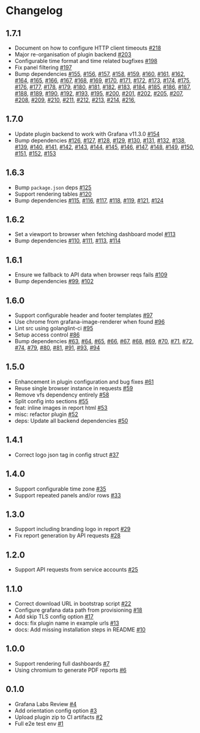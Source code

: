 # Changelog

## 1.7.1

- Document on how to configure HTTP client timeouts [#218](https://github.com/mahendrapaipuri/grafana-dashboard-reporter-app/pull/218)
- Major re-organisation of plugin backend [#203](https://github.com/mahendrapaipuri/grafana-dashboard-reporter-app/pull/203)
- Configurable time format and time related bugfixes [#198](https://github.com/mahendrapaipuri/grafana-dashboard-reporter-app/pull/198)
- Fix panel filtering [#197](https://github.com/mahendrapaipuri/grafana-dashboard-reporter-app/pull/197)
- Bump dependencies [#155](https://github.com/mahendrapaipuri/grafana-dashboard-reporter-app/pull/155), [#156](https://github.com/mahendrapaipuri/grafana-dashboard-reporter-app/pull/156), [#157](https://github.com/mahendrapaipuri/grafana-dashboard-reporter-app/pull/157), [#158](https://github.com/mahendrapaipuri/grafana-dashboard-reporter-app/pull/158), [#159](https://github.com/mahendrapaipuri/grafana-dashboard-reporter-app/pull/159), [#160](https://github.com/mahendrapaipuri/grafana-dashboard-reporter-app/pull/160), [#161](https://github.com/mahendrapaipuri/grafana-dashboard-reporter-app/pull/161), [#162](https://github.com/mahendrapaipuri/grafana-dashboard-reporter-app/pull/162), [#164](https://github.com/mahendrapaipuri/grafana-dashboard-reporter-app/pull/164), [#165](https://github.com/mahendrapaipuri/grafana-dashboard-reporter-app/pull/165), [#166](https://github.com/mahendrapaipuri/grafana-dashboard-reporter-app/pull/166), [#167](https://github.com/mahendrapaipuri/grafana-dashboard-reporter-app/pull/167), [#168](https://github.com/mahendrapaipuri/grafana-dashboard-reporter-app/pull/168), [#169](https://github.com/mahendrapaipuri/grafana-dashboard-reporter-app/pull/169), [#170](https://github.com/mahendrapaipuri/grafana-dashboard-reporter-app/pull/170), [#171](https://github.com/mahendrapaipuri/grafana-dashboard-reporter-app/pull/171), [#172](https://github.com/mahendrapaipuri/grafana-dashboard-reporter-app/pull/172), [#173](https://github.com/mahendrapaipuri/grafana-dashboard-reporter-app/pull/173), [#174](https://github.com/mahendrapaipuri/grafana-dashboard-reporter-app/pull/174), [#175](https://github.com/mahendrapaipuri/grafana-dashboard-reporter-app/pull/175), [#176](https://github.com/mahendrapaipuri/grafana-dashboard-reporter-app/pull/176), [#177](https://github.com/mahendrapaipuri/grafana-dashboard-reporter-app/pull/177), [#178](https://github.com/mahendrapaipuri/grafana-dashboard-reporter-app/pull/178), [#179](https://github.com/mahendrapaipuri/grafana-dashboard-reporter-app/pull/179), [#180](https://github.com/mahendrapaipuri/grafana-dashboard-reporter-app/pull/180), [#181](https://github.com/mahendrapaipuri/grafana-dashboard-reporter-app/pull/181), [#182](https://github.com/mahendrapaipuri/grafana-dashboard-reporter-app/pull/182), [#183](https://github.com/mahendrapaipuri/grafana-dashboard-reporter-app/pull/183), [#184](https://github.com/mahendrapaipuri/grafana-dashboard-reporter-app/pull/184), [#185](https://github.com/mahendrapaipuri/grafana-dashboard-reporter-app/pull/185), [#186](https://github.com/mahendrapaipuri/grafana-dashboard-reporter-app/pull/186), [#187](https://github.com/mahendrapaipuri/grafana-dashboard-reporter-app/pull/187), [#188](https://github.com/mahendrapaipuri/grafana-dashboard-reporter-app/pull/188), [#189](https://github.com/mahendrapaipuri/grafana-dashboard-reporter-app/pull/189), [#190](https://github.com/mahendrapaipuri/grafana-dashboard-reporter-app/pull/190), [#192](https://github.com/mahendrapaipuri/grafana-dashboard-reporter-app/pull/192), [#193](https://github.com/mahendrapaipuri/grafana-dashboard-reporter-app/pull/193), [#195](https://github.com/mahendrapaipuri/grafana-dashboard-reporter-app/pull/195), [#200](https://github.com/mahendrapaipuri/grafana-dashboard-reporter-app/pull/200), [#201](https://github.com/mahendrapaipuri/grafana-dashboard-reporter-app/pull/201), [#202](https://github.com/mahendrapaipuri/grafana-dashboard-reporter-app/pull/202), [#205](https://github.com/mahendrapaipuri/grafana-dashboard-reporter-app/pull/205), [#207](https://github.com/mahendrapaipuri/grafana-dashboard-reporter-app/pull/207), [#208](https://github.com/mahendrapaipuri/grafana-dashboard-reporter-app/pull/208), [#209](https://github.com/mahendrapaipuri/grafana-dashboard-reporter-app/pull/209), [#210](https://github.com/mahendrapaipuri/grafana-dashboard-reporter-app/pull/210), [#211](https://github.com/mahendrapaipuri/grafana-dashboard-reporter-app/pull/211), [#212](https://github.com/mahendrapaipuri/grafana-dashboard-reporter-app/pull/212), [#213](https://github.com/mahendrapaipuri/grafana-dashboard-reporter-app/pull/213), [#214](https://github.com/mahendrapaipuri/grafana-dashboard-reporter-app/pull/214), [#216](https://github.com/mahendrapaipuri/grafana-dashboard-reporter-app/pull/216),

## 1.7.0

- Update plugin backend to work with Grafana v11.3.0 [#154](https://github.com/mahendrapaipuri/grafana-dashboard-reporter-app/pull/154)
- Bump dependencies [#126](https://github.com/mahendrapaipuri/grafana-dashboard-reporter-app/pull/126), [#127](https://github.com/mahendrapaipuri/grafana-dashboard-reporter-app/pull/127), [#128](https://github.com/mahendrapaipuri/grafana-dashboard-reporter-app/pull/128), [#129](https://github.com/mahendrapaipuri/grafana-dashboard-reporter-app/pull/129), [#130](https://github.com/mahendrapaipuri/grafana-dashboard-reporter-app/pull/130), [#131](https://github.com/mahendrapaipuri/grafana-dashboard-reporter-app/pull/131), [#132](https://github.com/mahendrapaipuri/grafana-dashboard-reporter-app/pull/132), [#138](https://github.com/mahendrapaipuri/grafana-dashboard-reporter-app/pull/138), [#139](https://github.com/mahendrapaipuri/grafana-dashboard-reporter-app/pull/139), [#140](https://github.com/mahendrapaipuri/grafana-dashboard-reporter-app/pull/140), [#141](https://github.com/mahendrapaipuri/grafana-dashboard-reporter-app/pull/141), [#142](https://github.com/mahendrapaipuri/grafana-dashboard-reporter-app/pull/142), [#143](https://github.com/mahendrapaipuri/grafana-dashboard-reporter-app/pull/143), [#144](https://github.com/mahendrapaipuri/grafana-dashboard-reporter-app/pull/144), [#145](https://github.com/mahendrapaipuri/grafana-dashboard-reporter-app/pull/145), [#146](https://github.com/mahendrapaipuri/grafana-dashboard-reporter-app/pull/146), [#147](https://github.com/mahendrapaipuri/grafana-dashboard-reporter-app/pull/147), [#148](https://github.com/mahendrapaipuri/grafana-dashboard-reporter-app/pull/148), [#149](https://github.com/mahendrapaipuri/grafana-dashboard-reporter-app/pull/149), [#150](https://github.com/mahendrapaipuri/grafana-dashboard-reporter-app/pull/150), [#151](https://github.com/mahendrapaipuri/grafana-dashboard-reporter-app/pull/151), [#152](https://github.com/mahendrapaipuri/grafana-dashboard-reporter-app/pull/152), [#153](https://github.com/mahendrapaipuri/grafana-dashboard-reporter-app/pull/153)

## 1.6.3

- Bump `package.json` deps [#125](https://github.com/mahendrapaipuri/grafana-dashboard-reporter-app/pull/125)
- Support rendering tables [#120](https://github.com/mahendrapaipuri/grafana-dashboard-reporter-app/pull/120)
- Bump dependencies [#115](https://github.com/mahendrapaipuri/grafana-dashboard-reporter-app/pull/115), [#116](https://github.com/mahendrapaipuri/grafana-dashboard-reporter-app/pull/116), [#117](https://github.com/mahendrapaipuri/grafana-dashboard-reporter-app/pull/117), [#118](https://github.com/mahendrapaipuri/grafana-dashboard-reporter-app/pull/118), [#119](https://github.com/mahendrapaipuri/grafana-dashboard-reporter-app/pull/119), [#121](https://github.com/mahendrapaipuri/grafana-dashboard-reporter-app/pull/121), [#124](https://github.com/mahendrapaipuri/grafana-dashboard-reporter-app/pull/124)

## 1.6.2

- Set a viewport to browser when fetching dashboard model [#113](https://github.com/mahendrapaipuri/grafana-dashboard-reporter-app/pull/113)
- Bump dependencies [#110](https://github.com/mahendrapaipuri/grafana-dashboard-reporter-app/pull/110), [#111](https://github.com/mahendrapaipuri/grafana-dashboard-reporter-app/pull/111), [#113](https://github.com/mahendrapaipuri/grafana-dashboard-reporter-app/pull/113), [#114](https://github.com/mahendrapaipuri/grafana-dashboard-reporter-app/pull/114)

## 1.6.1

- Ensure we fallback to API data when browser reqs fails [#109](https://github.com/mahendrapaipuri/grafana-dashboard-reporter-app/pull/109)
- Bump dependencies [#99](https://github.com/mahendrapaipuri/grafana-dashboard-reporter-app/pull/99), [#102](https://github.com/mahendrapaipuri/grafana-dashboard-reporter-app/pull/102)

## 1.6.0

- Support configurable header and footer templates [#97](https://github.com/mahendrapaipuri/grafana-dashboard-reporter-app/pull/97)
- Use chrome from grafana-image-renderer when found [#96](https://github.com/mahendrapaipuri/grafana-dashboard-reporter-app/pull/96)
- Lint src using golanglint-ci [#95](https://github.com/mahendrapaipuri/grafana-dashboard-reporter-app/pull/95)
- Setup access control [#86](https://github.com/mahendrapaipuri/grafana-dashboard-reporter-app/pull/86)
- Bump dependencies [#63](https://github.com/mahendrapaipuri/grafana-dashboard-reporter-app/pull/63), [#64](https://github.com/mahendrapaipuri/grafana-dashboard-reporter-app/pull/64), [#65](https://github.com/mahendrapaipuri/grafana-dashboard-reporter-app/pull/65), [#66](https://github.com/mahendrapaipuri/grafana-dashboard-reporter-app/pull/66), [#67](https://github.com/mahendrapaipuri/grafana-dashboard-reporter-app/pull/67), [#68](https://github.com/mahendrapaipuri/grafana-dashboard-reporter-app/pull/68), [#69](https://github.com/mahendrapaipuri/grafana-dashboard-reporter-app/pull/69), [#70](https://github.com/mahendrapaipuri/grafana-dashboard-reporter-app/pull/70), [#71](https://github.com/mahendrapaipuri/grafana-dashboard-reporter-app/pull/71), [#72](https://github.com/mahendrapaipuri/grafana-dashboard-reporter-app/pull/72), [#74](https://github.com/mahendrapaipuri/grafana-dashboard-reporter-app/pull/74), [#79](https://github.com/mahendrapaipuri/grafana-dashboard-reporter-app/pull/79), [#80](https://github.com/mahendrapaipuri/grafana-dashboard-reporter-app/pull/80), [#81](https://github.com/mahendrapaipuri/grafana-dashboard-reporter-app/pull/81), [#91](https://github.com/mahendrapaipuri/grafana-dashboard-reporter-app/pull/91), [#93](https://github.com/mahendrapaipuri/grafana-dashboard-reporter-app/pull/93), [#94](https://github.com/mahendrapaipuri/grafana-dashboard-reporter-app/pull/94)

## 1.5.0

- Enhancement in plugin configuration and bug fixes [#61](https://github.com/mahendrapaipuri/grafana-dashboard-reporter-app/pull/61)
- Reuse single browser instance in requests [#59](https://github.com/mahendrapaipuri/grafana-dashboard-reporter-app/pull/59)
- Remove vfs dependency entirely [#58](https://github.com/mahendrapaipuri/grafana-dashboard-reporter-app/pull/58)
- Split config into sections [#55](https://github.com/mahendrapaipuri/grafana-dashboard-reporter-app/pull/55)
- feat: inline images in report html [#53](https://github.com/mahendrapaipuri/grafana-dashboard-reporter-app/pull/53)
- misc: refactor plugin [#52](https://github.com/mahendrapaipuri/grafana-dashboard-reporter-app/pull/52)
- deps: Update all backend dependencies [#50](https://github.com/mahendrapaipuri/grafana-dashboard-reporter-app/pull/50)

## 1.4.1

- Correct logo json tag in config struct [#37](https://github.com/mahendrapaipuri/grafana-dashboard-reporter-app/pull/37)

## 1.4.0

- Support configurable time zone [#35](https://github.com/mahendrapaipuri/grafana-dashboard-reporter-app/pull/35)
- Support repeated panels and/or rows [#33](https://github.com/mahendrapaipuri/grafana-dashboard-reporter-app/pull/33)

## 1.3.0

- Support including branding logo in report [#29](https://github.com/mahendrapaipuri/grafana-dashboard-reporter-app/pull/29)
- Fix report generation by API requests [#28](https://github.com/mahendrapaipuri/grafana-dashboard-reporter-app/pull/28)

## 1.2.0

- Support API requests from service accounts [#25](https://github.com/mahendrapaipuri/grafana-dashboard-reporter-app/pull/25)

## 1.1.0

- Correct download URL in bootstrap script [#22](https://github.com/mahendrapaipuri/grafana-dashboard-reporter-app/pull/22)
- Configure grafana data path from provisioning [#18](https://github.com/mahendrapaipuri/grafana-dashboard-reporter-app/pull/18)
- Add skip TLS config option [#17](https://github.com/mahendrapaipuri/grafana-dashboard-reporter-app/pull/17)
- docs: fix plugin name in example urls [#13](https://github.com/mahendrapaipuri/grafana-dashboard-reporter-app/pull/13)
- docs: Add missing installation steps in README [#10](https://github.com/mahendrapaipuri/grafana-dashboard-reporter-app/pull/10)

## 1.0.0

- Support rendering full dashboards [#7](https://github.com/mahendrapaipuri/grafana-dashboard-reporter-app/pull/7)
- Using chromium to generate PDF reports [#6](https://github.com/mahendrapaipuri/grafana-dashboard-reporter-app/pull/6)

## 0.1.0

- Grafana Labs Review [#4](https://github.com/mahendrapaipuri/grafana-dashboard-reporter-app/pull/4)
- Add orientation config option [#3](https://github.com/mahendrapaipuri/grafana-dashboard-reporter-app/pull/3)
- Upload plugin zip to CI artifacts [#2](https://github.com/mahendrapaipuri/grafana-dashboard-reporter-app/pull/2)
- Full e2e test env [#1](https://github.com/mahendrapaipuri/grafana-dashboard-reporter-app/pull/1)
